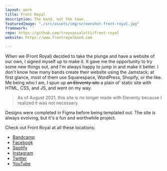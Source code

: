 ```yaml
---
layout: work
title: Front Royal
description: The band, not the town.
featuredImage: "./src/assets/img/screenshot-front-royal.jpg"
framework: ''
repo: https://github.com/troyvassalotti/front-royal
website: https://www.frontroyalband.com

---
```

When we (Front Royal) decided to take the plunge and have a website of our own, I signed myself up to make it. It gave me the opportunity to try some new things out, and I'm always happy to jump in and make it better. I don't know how many bands create their website using the Jamstack; at first glance, most of them use Squarespace, WordPress, Shopify, or the like. Me being who I am, I spun up ~~an Eleventy site~~ a plain ol' static site with HTML, CSS, and JS, and went on my way.

> As of August 2021, this site is no longer made with Eleventy because I realized it was not necessary.

Designs were completed in Figma before being templated out. The site is always evolving, but it's a fun and worthwhile project.

Check out Front Royal at all these locations:

* [Bandcamp](https://frontroyalmd.bandcamp.com/)
* [Facebook](https://facebook.com/frontroyalmd)
* [Spotify](https://open.spotify.com/artist/1NfwIBuuWEk4d8c6LZftnD?si=7CjcwpNZTjipSVaXrLypLg)
* [Instagram](https://instagram.com/frontroyal_official)
* [Twitter](https://twitter.com/frontroyalband)
* [YouTube](https://www.youtube.com/channel/UCm-KryhT3o9NZSbpG-M1qCQ/feed)